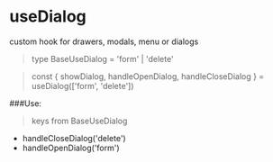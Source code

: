 # useDialog
custom hook for drawers, modals, menu or dialogs

> type BaseUseDialog = 'form' | 'delete'

> const { showDialog, handleOpenDialog, handleCloseDialog } =
    useDialog<BaseUseDialog>(['form', 'delete'])
  
###Use:
  > keys from BaseUseDialog
  
  - handleCloseDialog('delete')
  - handleOpenDialog('form')

